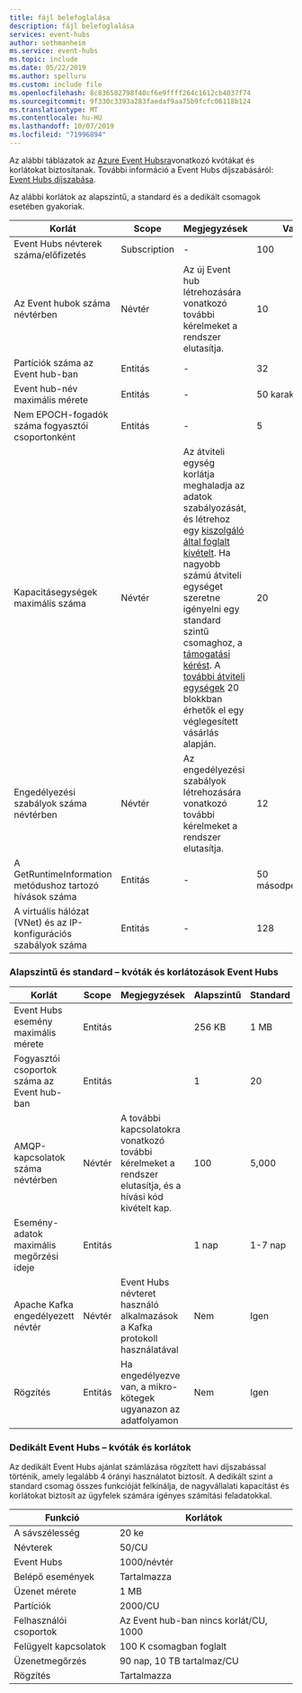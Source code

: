 ```yaml
---
title: fájl belefoglalása
description: fájl belefoglalása
services: event-hubs
author: sethmanheim
ms.service: event-hubs
ms.topic: include
ms.date: 05/22/2019
ms.author: spelluru
ms.custom: include file
ms.openlocfilehash: 8c836582798f40cf6e9ffff264c1612cb4037f74
ms.sourcegitcommit: 9f330c3393a283faedaf9aa75b9fcfc06118b124
ms.translationtype: MT
ms.contentlocale: hu-HU
ms.lasthandoff: 10/07/2019
ms.locfileid: "71996894"
---
```

Az alábbi táblázatok az [Azure Event Hubsra](https://azure.microsoft.com/services/event-hubs/)vonatkozó kvótákat és korlátokat biztosítanak. További információ a Event Hubs díjszabásáról: [Event Hubs díjszabása](https://azure.microsoft.com/pricing/details/event-hubs/).

Az alábbi korlátok az alapszintű, a standard és a dedikált csomagok esetében gyakoriak. 

| Korlát | Scope | Megjegyzések | Value |
| --- | --- | --- | --- |
| Event Hubs névterek száma/előfizetés |Subscription |- |100 |
| Az Event hubok száma névtérben |Névtér |Az új Event hub létrehozására vonatkozó további kérelmeket a rendszer elutasítja. |10 |
| Partíciók száma az Event hub-ban |Entitás |- |32 |
| Event hub-név maximális mérete |Entitás |- |50 karakter |
| Nem EPOCH-fogadók száma fogyasztói csoportonként |Entitás |- |5 |
| Kapacitásegységek maximális száma |Névtér |Az átviteli egység korlátja meghaladja az adatok szabályozását, és létrehoz egy [kiszolgáló által foglalt kivételt](/dotnet/api/microsoft.servicebus.messaging.serverbusyexception). Ha nagyobb számú átviteli egységet szeretne igényelni egy standard szintű csomaghoz, a [támogatási kérést](/azure/azure-supportability/how-to-create-azure-support-request). A [további átviteli egységek](../articles/event-hubs/event-hubs-auto-inflate.md) 20 blokkban érhetők el egy véglegesített vásárlás alapján. |20 |
| Engedélyezési szabályok száma névtérben |Névtér|Az engedélyezési szabályok létrehozására vonatkozó további kérelmeket a rendszer elutasítja.|12 |
| A GetRuntimeInformation metódushoz tartozó hívások száma | Entitás | - | 50 másodpercenként | 
| A virtuális hálózat (VNet) és az IP-konfigurációs szabályok száma | Entitás | - | 128 | 

### <a name="event-hubs-basic-and-standard---quotas-and-limits"></a>Alapszintű és standard – kvóták és korlátozások Event Hubs
| Korlát | Scope | Megjegyzések | Alapszintű | Standard |
| --- | --- | --- | -- | --- |
| Event Hubs esemény maximális mérete|Entitás | &nbsp; | 256 KB | 1 MB |
| Fogyasztói csoportok száma az Event hub-ban |Entitás | &nbsp; |1 |20 |
| AMQP-kapcsolatok száma névtérben |Névtér |A további kapcsolatokra vonatkozó további kérelmeket a rendszer elutasítja, és a hívási kód kivételt kap. |100 |5,000|
| Esemény-adatok maximális megőrzési ideje |Entitás | &nbsp; |1 nap |1-7 nap |
|Apache Kafka engedélyezett névtér|Névtér |Event Hubs névteret használó alkalmazások a Kafka protokoll használatával |Nem | Igen |
|Rögzítés |Entitás | Ha engedélyezve van, a mikro-kötegek ugyanazon az adatfolyamon |Nem |Igen |


### <a name="event-hubs-dedicated---quotas-and-limits"></a>Dedikált Event Hubs – kvóták és korlátok
Az dedikált Event Hubs ajánlat számlázása rögzített havi díjszabással történik, amely legalább 4 órányi használatot biztosít. A dedikált szint a standard csomag összes funkcióját felkínálja, de nagyvállalati kapacitást és korlátokat biztosít az ügyfelek számára igényes számítási feladatokkal. 

| Funkció | Korlátok |
| --- | ---|
| A sávszélesség |  20 ke |
| Névterek | 50/CU |
| Event Hubs |  1000/névtér |
| Belépő események | Tartalmazza |
| Üzenet mérete | 1 MB |
| Partíciók | 2000/CU |
| Felhasználói csoportok | Az Event hub-ban nincs korlát/CU, 1000 |
| Felügyelt kapcsolatok | 100 K csomagban foglalt |
| Üzenetmegőrzés | 90 nap, 10 TB tartalmaz/CU |
| Rögzítés | Tartalmazza |

